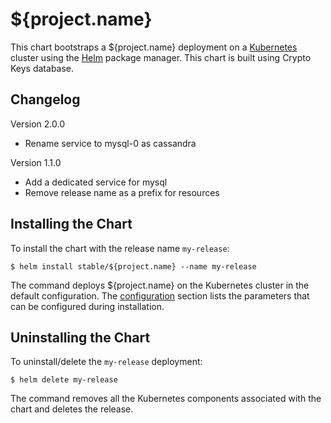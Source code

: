 # ${project.name}

This chart bootstraps a ${project.name} deployment on a [Kubernetes](http://kubernetes.io) cluster using the [Helm](https://helm.sh) package manager.
This chart is built using Crypto Keys database.

## Changelog

Version 2.0.0
* Rename service to mysql-0 as cassandra

Version 1.1.0
* Add a dedicated service for mysql
* Remove release name as a prefix for resources

## Installing the Chart

To install the chart with the release name `my-release`:

```console
$ helm install stable/${project.name} --name my-release
```

The command deploys ${project.name} on the Kubernetes cluster in the default configuration. The [configuration](#configuration) section lists the parameters that can be configured during installation.

## Uninstalling the Chart

To uninstall/delete the `my-release` deployment:

```console
$ helm delete my-release
```

The command removes all the Kubernetes components associated with the chart and deletes the release.